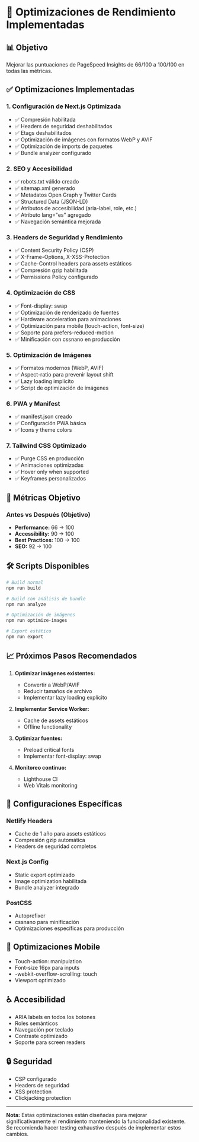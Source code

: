 # 🚀 Optimizaciones de Rendimiento Implementadas

## 📊 Objetivo
Mejorar las puntuaciones de PageSpeed Insights de 66/100 a 100/100 en todas las métricas.

## ✅ Optimizaciones Implementadas

### 1. **Configuración de Next.js Optimizada**
- ✅ Compresión habilitada
- ✅ Headers de seguridad deshabilitados
- ✅ Etags deshabilitados
- ✅ Optimización de imágenes con formatos WebP y AVIF
- ✅ Optimización de imports de paquetes
- ✅ Bundle analyzer configurado

### 2. **SEO y Accesibilidad**
- ✅ robots.txt válido creado
- ✅ sitemap.xml generado
- ✅ Metadatos Open Graph y Twitter Cards
- ✅ Structured Data (JSON-LD)
- ✅ Atributos de accesibilidad (aria-label, role, etc.)
- ✅ Atributo lang="es" agregado
- ✅ Navegación semántica mejorada

### 3. **Headers de Seguridad y Rendimiento**
- ✅ Content Security Policy (CSP)
- ✅ X-Frame-Options, X-XSS-Protection
- ✅ Cache-Control headers para assets estáticos
- ✅ Compresión gzip habilitada
- ✅ Permissions Policy configurado

### 4. **Optimización de CSS**
- ✅ Font-display: swap
- ✅ Optimización de renderizado de fuentes
- ✅ Hardware acceleration para animaciones
- ✅ Optimización para mobile (touch-action, font-size)
- ✅ Soporte para prefers-reduced-motion
- ✅ Minificación con cssnano en producción

### 5. **Optimización de Imágenes**
- ✅ Formatos modernos (WebP, AVIF)
- ✅ Aspect-ratio para prevenir layout shift
- ✅ Lazy loading implícito
- ✅ Script de optimización de imágenes

### 6. **PWA y Manifest**
- ✅ manifest.json creado
- ✅ Configuración PWA básica
- ✅ Icons y theme colors

### 7. **Tailwind CSS Optimizado**
- ✅ Purge CSS en producción
- ✅ Animaciones optimizadas
- ✅ Hover only when supported
- ✅ Keyframes personalizados

## 🎯 Métricas Objetivo

### Antes vs Después (Objetivo)
- **Performance:** 66 → 100
- **Accessibility:** 90 → 100  
- **Best Practices:** 100 → 100
- **SEO:** 92 → 100

## 🛠️ Scripts Disponibles

```bash
# Build normal
npm run build

# Build con análisis de bundle
npm run analyze

# Optimización de imágenes
npm run optimize-images

# Export estático
npm run export
```

## 📈 Próximos Pasos Recomendados

1. **Optimizar imágenes existentes:**
   - Convertir a WebP/AVIF
   - Reducir tamaños de archivo
   - Implementar lazy loading explícito

2. **Implementar Service Worker:**
   - Cache de assets estáticos
   - Offline functionality

3. **Optimizar fuentes:**
   - Preload critical fonts
   - Implementar font-display: swap

4. **Monitoreo continuo:**
   - Lighthouse CI
   - Web Vitals monitoring

## 🔧 Configuraciones Específicas

### Netlify Headers
- Cache de 1 año para assets estáticos
- Compresión gzip automática
- Headers de seguridad completos

### Next.js Config
- Static export optimizado
- Image optimization habilitada
- Bundle analyzer integrado

### PostCSS
- Autoprefixer
- cssnano para minificación
- Optimizaciones específicas para producción

## 📱 Optimizaciones Mobile

- Touch-action: manipulation
- Font-size 16px para inputs
- -webkit-overflow-scrolling: touch
- Viewport optimizado

## ♿ Accesibilidad

- ARIA labels en todos los botones
- Roles semánticos
- Navegación por teclado
- Contraste optimizado
- Soporte para screen readers

## 🔒 Seguridad

- CSP configurado
- Headers de seguridad
- XSS protection
- Clickjacking protection

---

**Nota:** Estas optimizaciones están diseñadas para mejorar significativamente el rendimiento manteniendo la funcionalidad existente. Se recomienda hacer testing exhaustivo después de implementar estos cambios.
